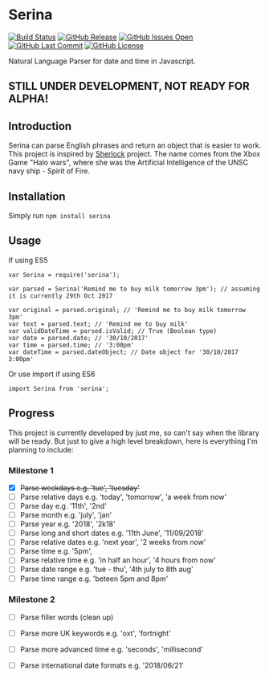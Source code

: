 # Serina

[![Build Status](https://travis-ci.org/hdong92/Serina.svg?branch=master)]()
[![GitHub Release](https://img.shields.io/github/release/hdong92/serina.svg)]()
[![GitHub Issues Open](https://img.shields.io/github/issues-raw/hdong92/serina.svg)]()
[![GitHub Last Commit](https://img.shields.io/github/last-commit/hdong92/serina.svg)]()
[![GitHub License](https://img.shields.io/github/license/hdong92/serina.svg)]()

Natural Language Parser for date and time in Javascript.

## STILL UNDER DEVELOPMENT, NOT READY FOR ALPHA!

## Introduction
Serina can parse English phrases and return an object that is easier to work. This project is inspired by [Sherlock](!https://github.com/neilgupta/Sherlock) project. The name comes from the Xbox Game "Halo wars", where she was the Artificial Intelligence of the UNSC navy ship  - Spirit of Fire.

## Installation

Simply run `npm install serina`

## Usage

If using ES5

```
var Serina = require('serina');

var parsed = Serina('Remind me to buy milk tomorrow 3pm'); // assuming it is currently 29th Oct 2017

var original = parsed.original; // 'Remind me to buy milk tomorrow 3pm'
var text = parsed.text; // 'Remind me to buy milk'
var validDateTime = parsed.isValid; // True (Boolean type)
var date = parsed.date; // '30/10/2017'
var time = parsed.time; // '3:00pm'
var dateTime = parsed.dateObject; // Date object for '30/10/2017 3:00pm'
```

Or use import if using ES6

```
import Serina from 'serina';
```

## Progress

This project is currently developed by just me, so can't say when the library will be ready. But just to give a high level breakdown, here is everything I'm planning to include:

### Milestone 1

- [x] ~~Parse weekdays e.g. 'tue', 'tuesday'~~
- [ ] Parse relative days e.g. 'today', 'tomorrow', 'a week from now'
- [ ] Parse day e.g. '11th', '2nd'
- [ ] Parse month e.g. 'july', 'jan'
- [ ] Parse year e.g. '2018', '2k18'
- [ ] Parse long and short dates e.g. '11th June', '11/09/2018'
- [ ] Parse relative dates e.g. 'next year', '2 weeks from now'
- [ ] Parse time e.g. '5pm',
- [ ] Parse relative time e.g. 'in half an hour', '4 hours from now'
- [ ] Parse date range e.g. 'tue - thu', '4th july to 8th aug'
- [ ] Parse time range e.g. 'beteen 5pm and 8pm'

### Milestone 2

- [ ] Parse filler words (clean up)
- [ ] Parse more UK keywords e.g. 'oxt', 'fortnight'
- [ ] Parse more advanced time e.g. 'seconds', 'millisecond'
- [ ] Parse international date formats e.g. '2018/06/21'









